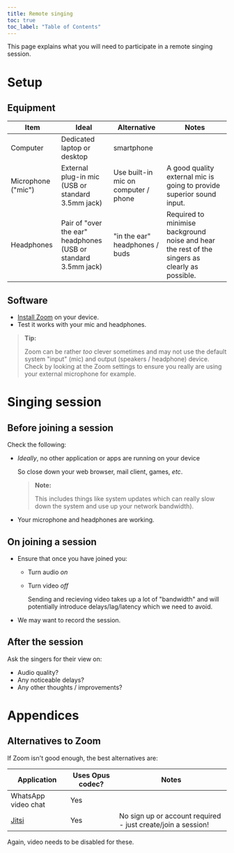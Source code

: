```yaml
---
title: Remote singing
toc: true
toc_label: "Table of Contents"
---
```


This page explains what you will need to participate in a remote singing
session.

# Setup

## Equipment

| Item | Ideal | Alternative | Notes |
|-|-|-|-|
| Computer | Dedicated laptop or desktop | smartphone | |
| Microphone ("mic") | External plug-in mic<br/>(USB or standard 3.5mm jack) | Use built-in mic on computer / phone | A good quality external mic is going to provide superior sound input. |
| Headphones | Pair of "over the ear" headphones<br/>(USB or standard 3.5mm jack) |  "in the ear" headphones / buds | Required to minimise background noise and hear the rest of the singers as clearly as possible. |

## Software

- [Install Zoom](https://zoom.us/download) on your device.
- Test it works with your mic and headphones.

> **Tip:**
>
> Zoom can be rather *too* clever sometimes and may not use the default system
> "input" (mic) and output (speakers / headphone) device. Check by looking at
> the Zoom settings to ensure you really are using your external microphone
> for example.

# Singing session

## Before joining a session

Check the following:

- *Ideally*, no other application or apps are running on your device

  So close down your web browser, mail client, games, *etc*.

  > **Note:**
  >
  > This includes things like system updates which can really slow down the
  > system and use up your network bandwidth).

- Your microphone and headphones are working.

## On joining a session

- Ensure that once you have joined you:

  - Turn audio *on*

  - Turn video *off*

    Sending and recieving video takes up a lot of "bandwidth" and will
    potentially introduce delays/lag/latency which we need to avoid.

- We may want to record the session.

## After the session

Ask the singers for their view on:

- Audio quality?
- Any noticeable delays?
- Any other thoughts / improvements?

# Appendices

## Alternatives to Zoom

If Zoom isn't good enough, the best alternatives are:

| Application | Uses Opus codec? | Notes |
|-|-|-|
| WhatsApp video chat | Yes | |
| [Jitsi](https://meet.jit.si) | Yes | No sign up or account required - just create/join a session! |

Again, video needs to be disabled for these.

